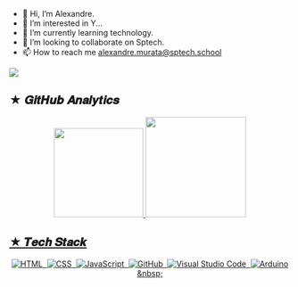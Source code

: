 - 👋 Hi, I’m Alexandre.
- 👀 I’m interested in Y...
- 🌱 I’m currently learning technology.
- 💞️ I’m looking to collaborate on Sptech.
- 📫 How to reach me alexandre.murata@sptech.school



<img src = "https://pa1.narvii.com/6391/8079d95849b2977ab2fbf3c8898d029b7a1d9c08_hq.gif"/>

<!---
AlexandreDSptech/AlexandreDSptech is a ✨ special ✨ repository because its `README.md` (this file) appears on your GitHub profile.
You can click the Preview link to take a look at your changes.
--->

## ★ 𝑮𝒊𝒕𝑯𝒖𝒃 𝑨𝒏𝒂𝒍𝒚𝒕𝒊𝒄𝒔
  
  <div align="center">
    <a href="https://github.com/AlexandreDSptech">
    <img height="160em" src="https://github-readme-stats.vercel.app/api?username=AlexandreDSptech&show_icons=true&include_all_commits=true&count_private=true&bg_color=0d1117&hide_border=true"/>
    <img height="180em" src="https://github-readme-stats.vercel.app/api/top-langs/?username=AlexandreDSptech&layout=compact&langs_count=7&bg_color=0d1117&hide_border=true"/>
  </div>
    
## ★ 𝑻𝒆𝒄𝒉 𝑺𝒕𝒂𝒄𝒌

<div align="center">
  
![HTML](https://img.shields.io/badge/HTML5-E34F26?style=for-the-badge&logo=html5&logoColor=white)&nbsp;
![CSS](https://img.shields.io/badge/CSS3-1572B6?style=for-the-badge&logo=css3&logoColor=white)&nbsp;
![JavaScript](https://img.shields.io/badge/JavaScript-323330?style=for-the-badge&logo=javascript&logoColor=F7DF1E)&nbsp;
![GitHub](https://img.shields.io/badge/GitHub-100000?style=for-the-badge&logo=github&logoColor=white)&nbsp;
![Visual Studio Code](https://img.shields.io/badge/VS%20Code-323330?style=for-the-badge&logo=VisualStudioCode&logoColor=blue)&nbsp;
![Arduino]([https://img.shields.io/badge/VS%20Code-323330?style=for-the-badge&logo=VisualStudioCode&logoColor=blue](https://img.shields.io/badge/-Arduino-00979D?logo=arduino&logoColor=white&style=for-the-badge))&nbsp;
  

</div>
